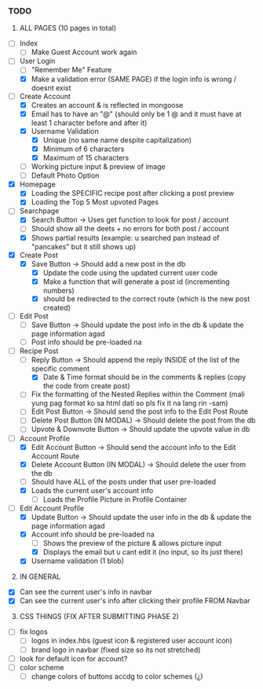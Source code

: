 ### **TODO**
1. ALL PAGES (10 pages in total)
- [ ] Index
  - [ ] Make Guest Account work again
- [ ] User Login
  - [ ] "Remember Me" Feature
  - [X] Make a validation error (SAME PAGE) if the login info is wrong / doesnt exist 
- [ ] Create Account
  - [x] Creates an account & is reflected in mongoose
  - [x] Email has to have an "@" (should only be 1 @ and it must have at least 1 character before and after it)
  - [x] Username Validation
    - [x] Unique (no same name despite capitalization)
    - [x] Minimum of 6 characters
    - [x] Maximum of 15 characters
  - [ ] Working picture input & preview of image
  - [ ] Default Photo Option
- [X] Homepage
  - [X] Loading the SPECIFIC recipe post after clicking a post preview
  - [X] Loading the Top 5 Most upvoted Pages
- [ ] Searchpage
  - [x] Search Button -> Uses get function to look for post / account
  - [ ] Should show all the deets + no errors for both post / account
  - [x] Shows partial results (example: u searched pan instead of "pancakes" but it still shows up)
- [x] Create Post
  - [x] Save Button -> Should add a new post in the db
    - [x] Update the code using the updated current user code
    - [x] Make a function that will generate a post id (incrementing numbers)
    - [X] should be redirected to the correct route (which is the new post created)
- [ ] Edit Post
  - [ ] Save Button -> Should update the post info in the db & update the page information agad
  - [ ] Post info should be pre-loaded na
- [ ] Recipe Post
  - [ ] Reply Button -> Should append the reply INSIDE of the list of the specific comment
    - [x] Date & Time format should be in the comments & replies (copy the code from create post)
  - [ ] Fix the formatting of the Nested Replies within the Comment (mali yung pag format ko sa html dati so pls fix it na lang rin -sam)
  - [ ] Edit Post Button -> Should send the post info to the Edit Post Route
  - [ ] Delete Post Button (IN MODAL) -> Should delete the post from the db
  - [ ] Upvote & Downvote Button -> Should update the upvote value in db
- [ ] Account Profile
  - [X] Edit Account Button -> Should send the account info to the Edit Account Route
  - [X] Delete Account Button (IN MODAL) -> Should delete the user from the db
  - [ ] Should have ALL of the posts under that user pre-loaded
  - [X] Loads the current user's account info
    - [ ] Loads the Profile Picture in Profile Container
- [ ] Edit Account Profile
  - [X] Update Button -> Should update the user info in the db & update the page information agad
  - [X] Account info should be pre-loaded na
    - [ ] Shows the preview of the picture & allows picture input
    - [X] Displays the email but u cant edit it (no input, so its just there)
  - [x] Username validation (1 blob)
2. IN GENERAL
- [X] Can see the current user's info in navbar
- [X] Can see the current user's info after clicking their profile FROM Navbar

3. CSS THINGS (FIX AFTER SUBMITTING PHASE 2)
- [ ] fix logos
  - [ ] logos in index.hbs (guest icon & registered user account icon)
  - [ ] brand logo in navbar (fixed size so its not stretched)
- [ ] look for default icon for account?
- [ ] color scheme
  - [ ] change colors of buttons accdg to color schemes (¿)
